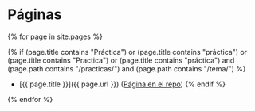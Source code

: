 
# Páginas

{% for page in site.pages %}

  {% if (page.title contains "Práctica") 
    or
    (page.title contains "práctica")
    or
    (page.title contains "Practica")
    or
    (page.title contains "práctica")
    and 
    (page.path contains "/practicas/")
        and 
    (page.path contains "/tema/") 
  %}
* [{{ page.title }}]({{ page.url }}) ([Página en el repo]({{site.repo_apuntes}}/tree/master/{{page.path}}))
  {% endif %}

{% endfor %}
